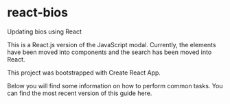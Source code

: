 # react-bios
Updating bios using React

This is a React.js version of the JavaScript modal. Currently, the elements have been moved into components and the search has been moved into React.

This project was bootstrapped with Create React App.

Below you will find some information on how to perform common tasks.
You can find the most recent version of this guide here.
